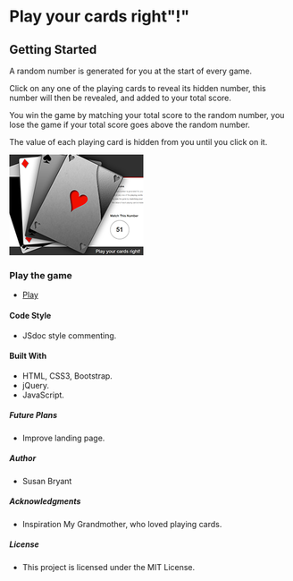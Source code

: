 # Play your cards right"!"

## Getting Started

A random number is generated for you at the start of every game.

Click on any one of the playing cards to reveal its hidden number, this number will then be revealed, and added to your total score.

You win the game by matching your total score to the random number, you lose the game if your total score goes above the random number.

The value of each playing card is hidden from you until you click on it.

![Cards](./assets/images/card-game.png)

### Play the game

* [Play](https://susanrbryant.github.io/Card-Game/)

#### Code Style

* JSdoc style commenting.

#### Built With

* HTML, CSS3, Bootstrap.
* jQuery.
* JavaScript.

##### Future Plans

* Improve landing page.

##### Author

* Susan Bryant

##### Acknowledgments

* Inspiration My Grandmother, who loved playing cards.

##### License

* This project is licensed under the MIT License.
